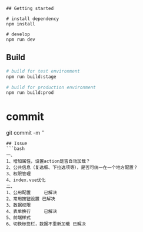 ```
## Getting started

# install dependency
npm install

# develop
npm run dev
```

## Build

```bash
# build for test environment
npm run build:stage

# build for production environment
npm run build:prod
```
# commit
git commit -m ''
```
## Issue
```bash
一、
1、增加属性，设置action是否自动加载？
2、公共信息（复选框、下拉选项等），是否可统一在一个地方配置？
3、权限管理
4、index.vue优化
二、
1、公用配置     已解决
2、常用按钮设置 已解决
3、数据权限
4、表单换行     已解决
5、前端样式
6、切换标签栏，数据不重新加载 已解决
